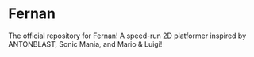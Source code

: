 # Fernan
The official repository for Fernan! A speed-run 2D platformer inspired by ANTONBLAST, Sonic Mania, and Mario &amp; Luigi!
